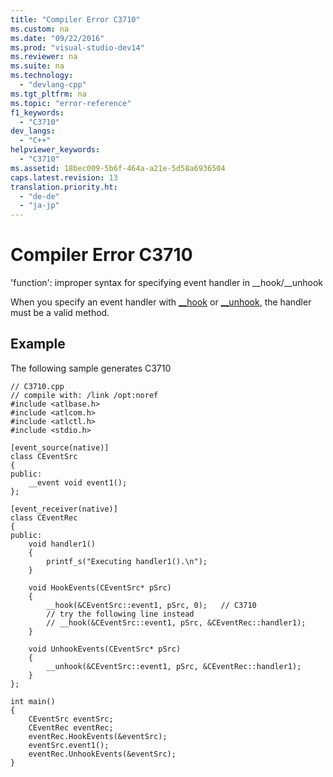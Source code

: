 ```yaml
---
title: "Compiler Error C3710"
ms.custom: na
ms.date: "09/22/2016"
ms.prod: "visual-studio-dev14"
ms.reviewer: na
ms.suite: na
ms.technology: 
  - "devlang-cpp"
ms.tgt_pltfrm: na
ms.topic: "error-reference"
f1_keywords: 
  - "C3710"
dev_langs: 
  - "C++"
helpviewer_keywords: 
  - "C3710"
ms.assetid: 18bec009-5b6f-464a-a21e-5d58a6936504
caps.latest.revision: 13
translation.priority.ht: 
  - "de-de"
  - "ja-jp"
---
```

# Compiler Error C3710
'function': improper syntax for specifying event handler in __hook/\__unhook  
  
 When you specify an event handler with [__hook](../vs140/__hook.md) or [__unhook](../vs140/__unhook.md), the handler must be a valid method.  
  
## Example  
 The following sample generates C3710  
  
```  
// C3710.cpp  
// compile with: /link /opt:noref  
#include <atlbase.h>  
#include <atlcom.h>  
#include <atlctl.h>  
#include <stdio.h>  
  
[event_source(native)]  
class CEventSrc  
{  
public:  
    __event void event1();  
};  
  
[event_receiver(native)]  
class CEventRec  
{  
public:  
    void handler1()  
    {  
        printf_s("Executing handler1().\n");  
    }  
  
    void HookEvents(CEventSrc* pSrc)   
    {  
        __hook(&CEventSrc::event1, pSrc, 0);   // C3710  
        // try the following line instead  
        // __hook(&CEventSrc::event1, pSrc, &CEventRec::handler1);  
    }  
  
    void UnhookEvents(CEventSrc* pSrc)  
    {  
        __unhook(&CEventSrc::event1, pSrc, &CEventRec::handler1);  
    }  
};  
  
int main()  
{  
    CEventSrc eventSrc;  
    CEventRec eventRec;  
    eventRec.HookEvents(&eventSrc);  
    eventSrc.event1();  
    eventRec.UnhookEvents(&eventSrc);  
}  
```
